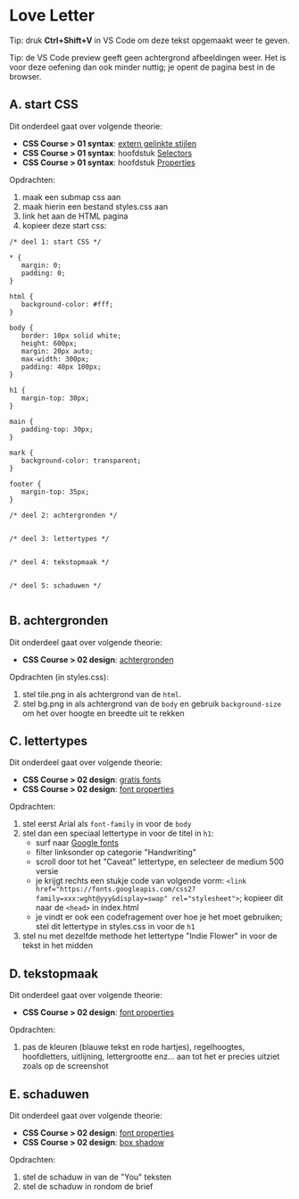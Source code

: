 # Love Letter

Tip: druk **Ctrl+Shift+V** in VS Code om deze tekst opgemaakt weer te geven.

Tip: de VS Code preview geeft geen achtergrond afbeeldingen weer. Het is voor deze oefening dan ook minder nuttig; je opent de pagina best in de browser.

## A. start CSS

Dit onderdeel gaat over volgende theorie:
* **CSS Course > 01 syntax**: [extern gelinkte stijlen](https://rogiervdl.github.io/CSS-course/01_syntax.html#/extern-gelinkte-stijlen) 
* **CSS Course > 01 syntax**: hoofdstuk [Selectors](https://rogiervdl.github.io/CSS-course/01_syntax.html#/selectors) 
* **CSS Course > 01 syntax**: hoofdstuk [Properties](https://rogiervdl.github.io/CSS-course/01_syntax.html#/properties) 

Opdrachten:
1. maak een submap css aan
1. maak hierin een bestand styles.css aan
2. link het aan de HTML pagina
3. kopieer deze start css:

```
/* deel 1: start CSS */

* {
   margin: 0;
   padding: 0;
}

html {
   background-color: #fff;
}

body {
   border: 10px solid white;
   height: 600px;
   margin: 20px auto;
   max-width: 300px;
   padding: 40px 100px;
}

h1 {
   margin-top: 30px;
}

main {
   padding-top: 30px;
}

mark {
   background-color: transparent;
}

footer {
   margin-top: 35px;
}

/* deel 2: achtergronden */


/* deel 3: lettertypes */


/* deel 4: tekstopmaak */


/* deel 5: schaduwen */


```

## B. achtergronden

Dit onderdeel gaat over volgende theorie:
* **CSS Course > 02 design**: [achtergronden](https://rogiervdl.github.io/CSS-course/02_design.html#/background-images) 

Opdrachten (in styles.css):

1. stel tile.png in als achtergrond van de `html`.
2. stel bg.png in als achtergrond van de `body` en gebruik `background-size` om het over hoogte en breedte uit te rekken

## C. lettertypes

Dit onderdeel gaat over volgende theorie:
* **CSS Course > 02 design**: [gratis fonts](https://rogiervdl.github.io/CSS-course/02_design.html#/gratis-fonts) 
* **CSS Course > 02 design**: [font properties](https://rogiervdl.github.io/CSS-course/02_design.html#/font-family) 

Opdrachten:

1. stel eerst Arial als `font-family` in voor de `body`
2. stel dan een speciaal lettertype in voor de titel in `h1`:
   * surf naar [Google fonts](https://fonts.google.com/)
   * filter linksonder op categorie "Handwriting"
   * scroll door tot het "Caveat" lettertype, en selecteer de medium 500 versie
   * je krijgt rechts een stukje code van volgende vorm: `<link href="https://fonts.googleapis.com/css2?family=xxx:wght@yyy&display=swap" rel="stylesheet">`; kopieer dit naar de `<head>` in index.html
   * je vindt er ook een codefragement over hoe je het moet gebruiken; stel dit lettertype in styles.css in voor de `h1`
3. stel nu met dezelfde methode het lettertype "Indie Flower" in voor de tekst in het midden

## D. tekstopmaak

Dit onderdeel gaat over volgende theorie:
* **CSS Course > 02 design**: [font properties](https://rogiervdl.github.io/CSS-course/02_design.html#/font-family) 

Opdrachten:

1. pas de kleuren (blauwe tekst en rode hartjes), regelhoogtes, hoofdletters, uitlijning, lettergrootte enz... aan tot het er precies uitziet zoals op de screenshot

## E. schaduwen

Dit onderdeel gaat over volgende theorie:
* **CSS Course > 02 design**: [font properties](https://rogiervdl.github.io/CSS-course/02_design.html#/font-family) 
* **CSS Course > 02 design**: [box shadow](https://rogiervdl.github.io/CSS-course/02_design.html#/box-shadow-radius) 

Opdrachten:

1. stel de schaduw in van de "You" teksten
2. stel de schaduw in rondom de brief



